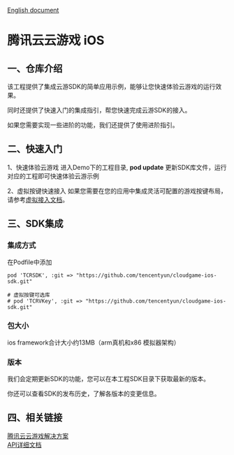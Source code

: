 [English document](README_EN-US.md)
# 腾讯云云游戏 iOS
## 一、仓库介绍
该工程提供了集成云游SDK的简单应用示例，能够让您快速体验云游戏的运行效果。

同时还提供了快速入门的集成指引，帮您快速完成云游SDK的接入。

如果您需要实现一些进阶的功能，我们还提供了使用进阶指引。

## 二、快速入门
1、快速体验云游戏
进入Demo下的工程目录, **pod update** 更新SDK库文件，运行对应的工程即可快速体验云游示例

2、虚拟按键快速接入
如果您需要在您的应用中集成灵活可配置的游戏按键布局，请参考[虚拟接入文档](Doc/自定义虚拟按键.md)。

## 三、SDK集成

### 集成方式
在Podfile中添加
```
pod 'TCRSDK', :git => "https://github.com/tencentyun/cloudgame-ios-sdk.git"

# 虚拟按键可选库
# pod 'TCRVKey', :git => "https://github.com/tencentyun/cloudgame-ios-sdk.git"
```
### 包大小
ios framework合计大小约13MB（arm真机和x86 模拟器架构）

### 版本
我们会定期更新SDK的功能，您可以在本工程SDK目录下获取最新的版本。

你还可以查看SDK的发布历史，了解各版本的变更信息。


## 四、相关链接
[腾讯云云游戏解决方案](https://cloud.tencent.com/solution/gs)  
[API详细文档](https://tencentyun.github.io/cloudgame-ios-sdk/)
